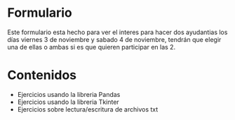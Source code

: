# Formulario
Este formulario esta hecho para ver el interes para hacer dos ayudantias los días viernes 3 de noviembre y sabado 4 de noviembre, tendrán que elegir una de ellas o ambas si es que quieren participar en las 2.
# Contenidos
- Ejercicios usando la libreria Pandas
- Ejercicios usando la libreria Tkinter
- Ejercicios sobre lectura/escritura de archivos txt